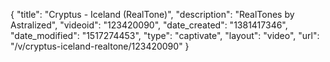 {
    "title": "Cryptus - Iceland (RealTone)",
    "description": "RealTones by Astralized",
    "videoid": "123420090",
    "date_created": "1381417346",
    "date_modified": "1517274453",
    "type": "captivate",
    "layout": "video",
    "url": "\/v\/cryptus-iceland-realtone\/123420090"
}